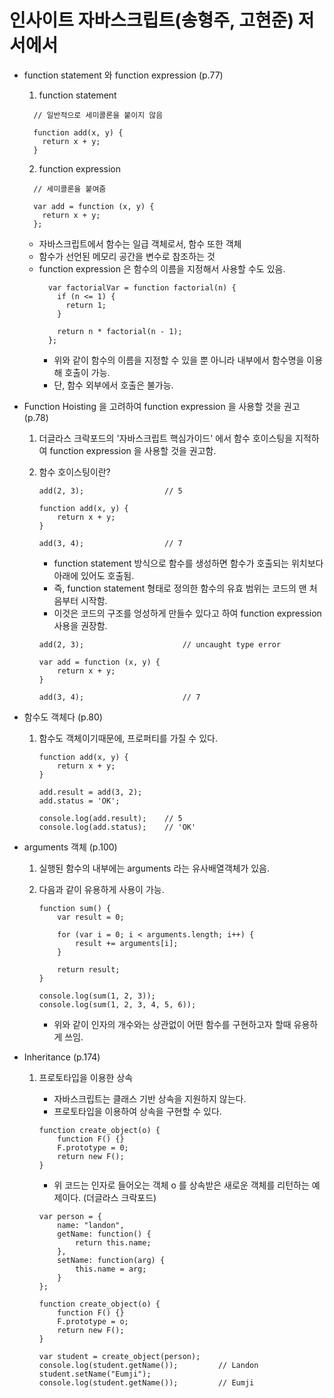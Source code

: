 # 인사이트 자바스크립트(송형주, 고현준) 저서에서

- function statement 와 function expression (p.77)
    1. function statement
    ```
      // 일반적으로 세미콜론을 붙이지 않음

      function add(x, y) {
        return x + y;     
      }
    ```

    2. function expression
    ```
      // 세미콜론을 붙여줌
      
      var add = function (x, y) {
        return x + y;    
      };
    ```
    
    * 자바스크립트에서 함수는 일급 객체로서, 함수 또한 객체
    * 함수가 선언된 메모리 공간을 변수로 참조하는 것
    * function expression 은 함수의 이름을 지정해서 사용할 수도 있음.
      ```
        var factorialVar = function factorial(n) {
          if (n <= 1) {
            return 1;    
          }

          return n * factorial(n - 1);
        };
      ```
      * 위와 같이 함수의 이름을 지정할 수 있을 뿐 아니라 내부에서 함수명을 이용해 호출이 가능.
      * 단, 함수 외부에서 호출은 불가능.

- Function Hoisting 을 고려하여 function expression 을 사용할 것을 권고 (p.78)
    1. 더글라스 크락포드의 '자바스크립트 핵심가이드' 에서 함수 호이스팅을 지적하여 function expression 을 사용할 것을 권고함.
    2. 함수 호이스팅이란?
        ```
        add(2, 3);                  // 5
        
        function add(x, y) {
            return x + y;    
        }

        add(3, 4);                  // 7
        ```

        * function statement 방식으로 함수를 생성하면 함수가 호출되는 위치보다 아래에 있어도 호출됨.
        * 즉, function statement 형태로 정의한 함수의 유효 범위는 코드의 맨 처음부터 시작함.
        * 이것은 코드의 구조를 엉성하게 만들수 있다고 하여 function expression 사용을 권장함.

        ```
        add(2, 3);                      // uncaught type error

        var add = function (x, y) {
            return x + y;    
        }

        add(3, 4);                      // 7
        ```
- 함수도 객체다 (p.80)

    1. 함수도 객체이기때문에, 프로퍼티를 가질 수 있다.
        ```
        function add(x, y) {
            return x + y;    
        }

        add.result = add(3, 2);
        add.status = 'OK';

        console.log(add.result);    // 5
        console.log(add.status);    // 'OK'
        ```
- arguments 객체 (p.100)

    1. 실행된 함수의 내부에는 arguments 라는 유사배열객체가 있음.
    2. 다음과 같이 유용하게 사용이 가능.
        ```
        function sum() {
            var result = 0;
        
            for (var i = 0; i < arguments.length; i++) {
                result += arguments[i];    
            }   

            return result;
        }   

        console.log(sum(1, 2, 3));
        console.log(sum(1, 2, 3, 4, 5, 6));
        ```
    
        * 위와 같이 인자의 개수와는 상관없이 어떤 함수를 구현하고자 할때 유용하게 쓰임. 

- Inheritance (p.174)

    1. 프로토타입을 이용한 상속
        * 자바스크립트는 클래스 기반 상속을 지원하지 않는다.
        * 프로토타입을 이용하여 상속을 구현할 수 있다.
        ```
        function create_object(o) {
            function F() {}
            F.prototype = 0;
            return new F();    
        }
        ```
        * 위 코드는 인자로 들어오는 객체 o 를 상속받은 새로운 객체를 리턴하는 예제이다. (더글라스 크락포드)

        ```
        var person = {
            name: "landon",
            getName: function() {
                return this.name;    
            },
            setName: function(arg) {
                this.name = arg;    
            }    
        };

        function create_object(o) {
            function F() {}
            F.prototype = o;
            return new F();    
        }

        var student = create_object(person);
        console.log(student.getName());         // Landon
        student.setName("Eumji");
        console.log(student.getName());         // Eumji
